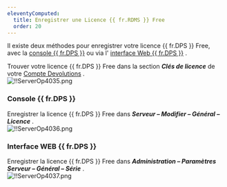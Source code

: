 ```yaml
---
eleventyComputed:
  title: Enregistrer une Licence {{ fr.RDMS }} Free
  order: 20
---
```


Il existe deux méthodes pour enregistrer votre licence {{ fr.DPS }} Free, avec la [console {{ fr.DPS }}](#console-devolutions-server) ou via l' [interface Web {{ fr.DPS }}](#interface-web-devolutions-server) .  

Trouver votre licence {{ fr.DPS }} Free dans la section ***Clés de licence*** de votre [Compte Devolutions](https://portal.devolutions.com/serials) .  
![!!ServerOp4035.png](https://webdevolutions.azureedge.net/docs/fr/server/ServerOp4035.png) 

### Console {{ fr.DPS }} 

Enregistrer la licence {{ fr.DPS }} Free dans ***Serveur – Modifier – Général – Licence*** .  
![!!ServerOp4036.png](https://webdevolutions.azureedge.net/docs/fr/server/ServerOp4036.png) 

### Interface WEB {{ fr.DPS }} 

Enregistrer la licence {{ fr.DPS }} Free   dans ***Administration – Paramètres Serveur – Général – Série*** .  
![!!ServerOp4037.png](https://webdevolutions.azureedge.net/docs/fr/server/ServerOp4037.png) 

